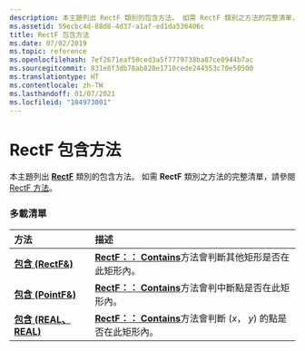 ```yaml
---
description: 本主題列出 RectF 類別的包含方法。 如需 RectF 類別之方法的完整清單，請參閱 RectF 方法。
ms.assetid: 59ecbc4d-88d8-4d37-a1af-ed1da536406c
title: RectF 包含方法
ms.date: 07/02/2019
ms.topic: reference
ms.openlocfilehash: 7ef2671eaf50ced3a5f7779738ba87ce0944b7ac
ms.sourcegitcommit: 831e8f3db78ab820e1710cede244553c70e50500
ms.translationtype: HT
ms.contentlocale: zh-TW
ms.lasthandoff: 01/07/2021
ms.locfileid: "104973001"
---
```

# <a name="rectfcontains-methods"></a>RectF 包含方法

本主題列出 [**RectF**](/windows/win32/api/gdiplustypes/nl-gdiplustypes-rectf) 類別的包含方法。 如需 **RectF** 類別之方法的完整清單，請參閱 [RectF 方法](-gdiplus-class-rectf-methods.md)。

### <a name="overload-list"></a>多載清單



| 方法                                                            | 描述                                                                                                                                           |
|:------------------------------------------------------------------|:------------------------------------------------------------------------------------------------------------------------------------------------------|
| [**包含 (RectF&)**](/windows/win32/api/gdiplustypes/nf-gdiplustypes-rectf-contains(inconstrectf_))   | [**RectF：： Contains**](/windows/win32/api/gdiplustypes/nf-gdiplustypes-rectf-contains(inconstrectf_))方法會判斷其他矩形是否在此矩形內。<br/>   |
| [**包含 (PointF&)**](/windows/win32/api/gdiplustypes/nf-gdiplustypes-rectf-contains(inconstpointf_))    | [**RectF：： Contains**](/windows/win32/api/gdiplustypes/nf-gdiplustypes-rectf-contains(inconstpointf_))方法會判中斷點是否在此矩形內。<br/>               |
| [**包含 (REAL、REAL)**](/previous-versions//ms534956(v=vs.85)) | [**RectF：： Contains**](/previous-versions//ms534956(v=vs.85))方法會判斷 (*x*， *y*) 的點是否在此矩形內。<br/> |



 

 
